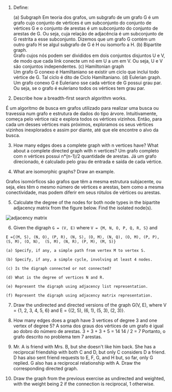 
1. Define:

	(a) Subgraph
	Em teoria dos grafos, um subgrafo de um grafo G é um grafo cujo conjunto de vértices é um subconjunto do conjunto de vértices G e o conjunto de arestas é um subconjunto do conjunto de arestas de G. Ou seja, cuja relação de adjacência é um subconjunto de G restrita a esse subconjunto. Dizemos que um grafo G contém um outro grafo H se algul subgrafo de G é H ou isomorfo a H.
	(b) Bipartite graph.  
	Grafo cujos nós podem ser divididos em dois conjuntos disjuntos U e V, de modo que cada link conecte um nó em U a um em V. Ou seja, U e V são conjuntos independentes.
	(c) Hamiltonian graph  
	Um grafo G conexo é Hamiltaniano se existir um ciclo que inclui todo vértice de G. Tal ciclo é dito de Ciclo Hamiltaniano.
	(d) Eulerian graph.
	Um grafo conexo G é Euleriano sse cada vértice de G possui grau par. Ou seja, se o grafo é euleriano todos os vértices tem grau par.
	

2. Describe how a breadth-first search algorithm works.

É um algoritmo de busca em grafos utilizado para realizar uma busca ou travessia num grafo e estrutura de dados do tipo árvore. Intuitivamente, começa pelo vértice raiz e explora todos os vértices vizinhos. Então, para cada um desses vértices mais próximos, exploramos os seus vértices vizinhos inexplorados e assim por diante, até que ele encontre o alvo da busca.

3. How many edges does a complete graph with n vertices have? What about a complete directed graph with n vertices?
Um grafo completo com n vértices possui n*(n-1)/2 quantidade de arestas. Já um grafo direcionado, é calculado pelo grau de entrada e saída  de cada vértice.

4. What are isomorphic graphs? Draw an example.

Grafos isomórficos são grafos que têm a mesma estrutura subjacente, ou seja, eles têm o mesmo número de vértices e arestas, bem como a mesma conectividade, mas podem diferir em seus rótulos de vértices ou arestas.

5. Calculate the degree of the nodes for both node types in the bipartite adjacency matrix from the figure below. Find the isolated node(s).

![adjacency matrix](./img/matrix01.png)

6. Given the digraph `G = (V, E)` where `V = {M, N, O, P, Q, R, S}` and 

`E ={(M, S), (N, O), (P, R), (N, S), (O, M),
	 (N, Q), (O, M), (P, P), (S, M), (O, N), 
	 (S, M), (N, R), (P, M), (M, S)}`

	(a) Specify, if any, a simple path from vertex M to vertex S.

	(b) Specify, if any, a simple cycle, involving at least 4 nodes.

	(c) Is the digraph connected or not connected?

	(d) What is the degree of vertices N and R.

	(e) Represent the digraph using adjacency list representation.

	(f) Represent the digraph using adjacency matrix representation.

7. Draw the undirected and directed versions of the graph G(V, E), where V = {1, 2, 3, 4, 5, 6} and E = {(2, 5), (6, 1), (5, 3), (2, 3)}.

8. How many edges does a graph have 3 vertices of degree 3 and one vertex of degree 5?
A soma dos graus dos vértices de um grafo é igual ao dobro do número de arestas.
3 + 3 + 3 + 5 = 14
14 / 2 = 7
Portanto, o grafo descrito no problema tem 7 arestas.

9. Mr. A is friend with Mrs. B, but she doesn't like him back. She has a reciprocal friendship with both C and D, but only C considers D a friend. D has also sent friend requests to E, F, G, and H but, so far, only G replied. G also has a reciprocal relationship with A. Draw the corresponding directed graph.

10. Draw the graph from the previous exercise as undirected and weighted, with the weight being 2 if the connection is reciprocal, 1 otherwise.
